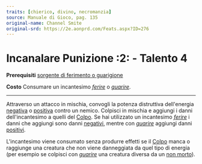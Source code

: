 ```yaml
---
traits: [chierico, divino, necromanzia]
source: Manuale di Gioco, pag. 135
original-name: Channel Smite
original-srd: https://2e.aonprd.com/Feats.aspx?ID=276
---
```


# Incanalare Punizione :2: - Talento 4

**Prerequisiti**
[sorgente di ferimento o guarigione](/classi/chierico#sorgente-divina)

**Costo** Consumare un incantesimo _[ferire](/incantesimi/ferire)_ o
_[guarire](/incantesimi/guarire)_.

---

Attraverso un attacco in mischia, convogli la potenza distruttiva dell'energia
[negativa](/tratti/negativo) o [positiva](/tratti/positivi) contro un nemico.
Colpisci in mischia e aggiungi i danni dell'incantesimo a quelli del
[Colpo](/azioni/base/colpire). Se hai utilizzato un incantesimo
_[ferire](/incantesimi/ferire)_ i danni che aggiungi sono danni
[negativi](/tratti/negativo), mentre con _[guarire](/incantesimi/guarire)_
aggiungi danni [positivi](/tratti/positivo).

L'incantesimo viene consumato senza produrre effetti se il
[Colpo](/azioni/base/colpire) manca o raggiunge una creatura che non viene
danneggiata da quel tipo di energia (per esempio se colpisci con
_[guarire](/incantesimi/guarire)_ una creatura diversa da un
[non morto](/tratti/non-morto)).
